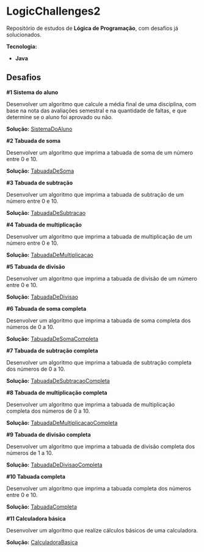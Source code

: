# LogicChallenges2

Repositório de estudos de **Lógica de Programação**, com desafios já solucionados.

**Tecnologia:**

* **Java**

## Desafios

**#1 Sistema do aluno**

Desenvolver um algoritmo que calcule a média final de uma disciplina, com base na nota das avaliações semestral e na quantidade de faltas, e que determine se o aluno foi aprovado ou não.

**Solução:** [SistemaDoAluno](https://github.com/JesseLopesTI/LogicChallenges2/blob/master/Java/SistemaDoAluno.java)

**#2 Tabuada de soma**

Desenvolver um algoritmo que imprima a tabuada de soma de um número entre 0 e 10.

**Solução:** [TabuadaDeSoma](https://github.com/JesseLopesTI/LogicChallenges2/blob/master/Java/TabuadaDeSoma.java)

**#3 Tabuada de subtração**

Desenvolver um algoritmo que imprima a tabuada de subtração de um número entre 0 e 10.

**Solução:** [TabuadaDeSubtracao](https://github.com/JesseLopesTI/LogicChallenges2/blob/master/Java/TabuadaDeSubtracao.java)

**#4 Tabuada de multiplicação**

Desenvolver um algoritmo que imprima a tabuada de multiplicação de um número entre 0 e 10.

**Solução:** [TabuadaDeMultiplicacao](https://github.com/JesseLopesTI/LogicChallenges2/blob/master/Java/TabuadaDeMultiplicacao.java)

**#5 Tabuada de divisão**

Desenvolver um algoritmo que imprima a tabuada de divisão de um número entre 0 e 10.

**Solução:** [TabuadaDeDivisao](https://github.com/JesseLopesTI/LogicChallenges2/blob/master/Java/TabuadaDeDivisao.java)

**#6 Tabuada de soma completa**

Desenvolver um algoritmo que imprima a tabuada de soma completa dos números de 0 a 10.

**Solução:** [TabuadaDeSomaCompleta](https://github.com/JesseLopesTI/LogicChallenges2/blob/master/Java/TabuadaDeSomaCompleta.java)

**#7 Tabuada de subtração completa**

Desenvolver um algoritmo que imprima a tabuada de subtração completa dos números de 0 a 10.

**Solução:** [TabuadaDeSubtracaoCompleta](https://github.com/JesseLopesTI/LogicChallenges2/blob/master/Java/TabuadaDeSubtracaoCompleta.java)

**#8 Tabuada de multiplicação completa**

Desenvolver um algoritmo que imprima a tabuada de multiplicação completa dos números de 0 a 10.

**Solução:** [TabuadaDeMultiplicacaoCompleta](https://github.com/JesseLopesTI/LogicChallenges2/blob/master/Java/TabuadaDeMultiplicacaoCompleta.java)

**#9 Tabuada de divisão completa**

Desenvolver um algoritmo que imprima a tabuada de divisão completa dos números de 1 a 10.

**Solução:** [TabuadaDeDivisaoCompleta](https://github.com/JesseLopesTI/LogicChallenges2/blob/master/Java/TabuadaDeDivisaoCompleta.java)

**#10 Tabuada completa**

Desenvolver um algoritmo que imprima a tabuada completa dos números entre 0 e 10.

**Solução:** [TabuadaCompleta](https://github.com/JesseLopesTI/LogicChallenges2/blob/master/Java/TabuadaCompleta.java)

**#11 Calculadora básica**

Desenvolver um algoritmo que realize cálculos básicos de uma calculadora.

**Solução:** [CalculadoraBasica](https://github.com/JesseLopesTI/LogicChallenges2/blob/master/Java/CalculadoraBasica.java)
